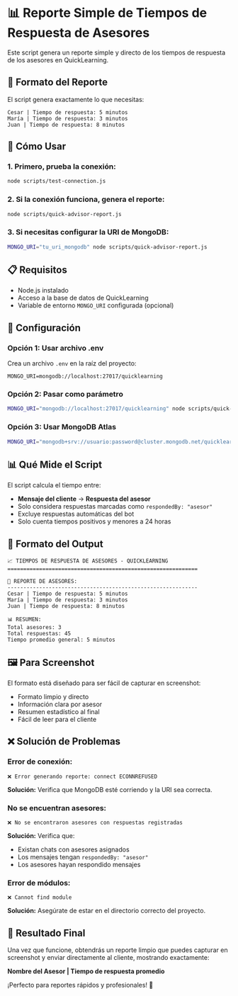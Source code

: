 # 📊 Reporte Simple de Tiempos de Respuesta de Asesores

Este script genera un reporte simple y directo de los tiempos de respuesta de los asesores en QuickLearning.

## 🎯 Formato del Reporte

El script genera exactamente lo que necesitas:

```
Cesar | Tiempo de respuesta: 5 minutos
María | Tiempo de respuesta: 3 minutos
Juan | Tiempo de respuesta: 8 minutos
```

## 🚀 Cómo Usar

### 1. Primero, prueba la conexión:
```bash
node scripts/test-connection.js
```

### 2. Si la conexión funciona, genera el reporte:
```bash
node scripts/quick-advisor-report.js
```

### 3. Si necesitas configurar la URI de MongoDB:
```bash
MONGO_URI="tu_uri_mongodb" node scripts/quick-advisor-report.js
```

## 📋 Requisitos

- Node.js instalado
- Acceso a la base de datos de QuickLearning
- Variable de entorno `MONGO_URI` configurada (opcional)

## 🔧 Configuración

### Opción 1: Usar archivo .env
Crea un archivo `.env` en la raíz del proyecto:
```
MONGO_URI=mongodb://localhost:27017/quicklearning
```

### Opción 2: Pasar como parámetro
```bash
MONGO_URI="mongodb://localhost:27017/quicklearning" node scripts/quick-advisor-report.js
```

### Opción 3: Usar MongoDB Atlas
```bash
MONGO_URI="mongodb+srv://usuario:password@cluster.mongodb.net/quicklearning" node scripts/quick-advisor-report.js
```

## 📊 Qué Mide el Script

El script calcula el tiempo entre:
- **Mensaje del cliente** → **Respuesta del asesor**
- Solo considera respuestas marcadas como `respondedBy: "asesor"`
- Excluye respuestas automáticas del bot
- Solo cuenta tiempos positivos y menores a 24 horas

## 🎨 Formato del Output

```
📈 TIEMPOS DE RESPUESTA DE ASESORES - QUICKLEARNING
============================================================

👥 REPORTE DE ASESORES:
------------------------------------------------------------
Cesar | Tiempo de respuesta: 5 minutos
María | Tiempo de respuesta: 3 minutos
Juan | Tiempo de respuesta: 8 minutos

📊 RESUMEN:
Total asesores: 3
Total respuestas: 45
Tiempo promedio general: 5 minutos
```

## 🖼️ Para Screenshot

El formato está diseñado para ser fácil de capturar en screenshot:
- Formato limpio y directo
- Información clara por asesor
- Resumen estadístico al final
- Fácil de leer para el cliente

## ❌ Solución de Problemas

### Error de conexión:
```
❌ Error generando reporte: connect ECONNREFUSED
```
**Solución:** Verifica que MongoDB esté corriendo y la URI sea correcta.

### No se encuentran asesores:
```
❌ No se encontraron asesores con respuestas registradas
```
**Solución:** Verifica que:
- Existan chats con asesores asignados
- Los mensajes tengan `respondedBy: "asesor"`
- Los asesores hayan respondido mensajes

### Error de módulos:
```
❌ Cannot find module
```
**Solución:** Asegúrate de estar en el directorio correcto del proyecto.

## 🎉 Resultado Final

Una vez que funcione, obtendrás un reporte limpio que puedes capturar en screenshot y enviar directamente al cliente, mostrando exactamente:

**Nombre del Asesor | Tiempo de respuesta promedio**

¡Perfecto para reportes rápidos y profesionales! 🚀
